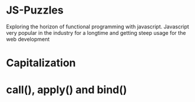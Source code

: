 # JS-Puzzles
Exploring the horizon of functional programming with javascript. Javascript very popular in the industry for a longtime and getting steep usage for the web development

# Capitalization

# call(), apply() and bind()
